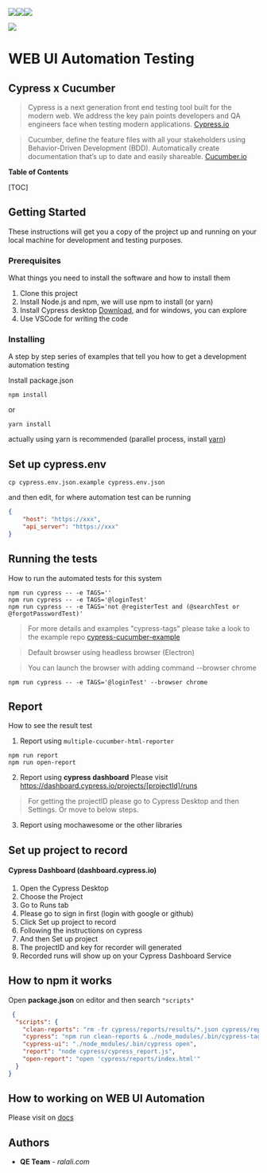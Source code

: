 [![](https://img.shields.io/badge/cypress-4.0.1-lightgrey)](https://www.cypress.io/)[![](https://img.shields.io/badge/cypress--cucumber--preprocessor-2.0.1-brightgreen)](https://www.npmjs.com/package/cypress-cucumber-preprocessor)[![](https://img.shields.io/badge/multiple--cucumber--html--reporter-1.13.2-yellowgreen)](https://www.npmjs.com/package/multiple-cucumber-html-reporter)

![](https://learndevtestops.files.wordpress.com/2019/09/picture1.png)

# WEB UI Automation Testing

## Cypress x Cucumber

> Cypress is a next generation front end testing tool built for the modern web. We address the key pain points developers and QA engineers face when testing modern applications. [Cypress.io](https://docs.cypress.io/guides/overview/why-cypress.html#What-you%E2%80%99ll-learn)

> Cucumber, define the feature files with all your stakeholders using Behavior-Driven Development (BDD). Automatically create documentation that’s up to date and easily shareable. [Cucumber.io](https://cucumber.io/)

**Table of Contents**

[TOC]

## Getting Started

These instructions will get you a copy of the project up and running on your local machine for development and testing purposes.

### Prerequisites

What things you need to install the software and how to install them
1. Clone this project
2. Install Node.js and npm, we will use npm to install (or yarn)
3. Install Cypress desktop [Download](https://cdn.cypress.io/desktop/4.0.1/darwin-x64/cypress.zip), and for windows, you can explore
4. Use VSCode for writing the code

### Installing

A step by step series of examples that tell you how to get a development automation testing

Install package.json

```
npm install
```

or

```
yarn install
```
actually using yarn is recommended (parallel process, install [yarn](https://classic.yarnpkg.com/en/docs/install/#mac-stable))

## Set up cypress.env
```
cp cypress.env.json.example cypress.env.json
```
and then edit, for where automation test can be running
```json
{
    "host": "https://xxx",
    "api_server": "https://xxx"
}
```

## Running the tests
How to run the automated tests for this system

```
npm run cypress -- -e TAGS=''
npm run cypress -- -e TAGS='@loginTest'
npm run cypress -- -e TAGS='not @registerTest and (@searchTest or @forgotPasswordTest)'
```
> For more details and examples "cypress-tags" please take a look to the example repo [cypress-cucumber-example](https://github.com/TheBrainFamily/cypress-cucumber-example)

> Default browser using headless browser (Electron)

> You can launch the browser with adding command --browser chrome

```
npm run cypress -- -e TAGS='@loginTest' --browser chrome
```

## Report
How to see the result test
1. Report using `multiple-cucumber-html-reporter`
```
npm run report
npm run open-report
```
2. Report using **cypress dashboard**
Please visit https://dashboard.cypress.io/projects/[projectId]/runs

> For getting the projectID please go to Cypress Desktop and then Settings. Or move to below steps.

3. Report using mochawesome or the other libraries

## Set up project to record
#### Cypress Dashboard (dashboard.cypress.io)

1. Open the Cypress Desktop
2. Choose the Project
3. Go to Runs tab
4. Please go to sign in first (login with google or github)
5. Click Set up project to record
6. Following the instructions on cypress
7. And then Set up project
8. The projectID and key for recorder will generated
9. Recorded runs will show up on your Cypress Dashboard Service

## How to npm it works
Open **package.json** on editor and then search `"scripts"`
```json
 {
  "scripts": {
    "clean-reports": "rm -fr cypress/reports/results/*.json cypress/reports/features cypress/reports/index.html",
    "cypress": "npm run clean-reports & ./node_modules/.bin/cypress-tags run --spec \"cypress/integration/*.feature\"",
    "cypress-ui": "./node_modules/.bin/cypress open",
    "report": "node cypress/cypress_report.js",
    "open-report": "open 'cypress/reports/index.html'"
  }
}
  ```

## How to working on WEB UI Automation
Please visit on [docs](https://github.com/damarmustiko/cypressxcucumber/tree/master/docs)


## Authors
* **QE Team** - *ralali.com*